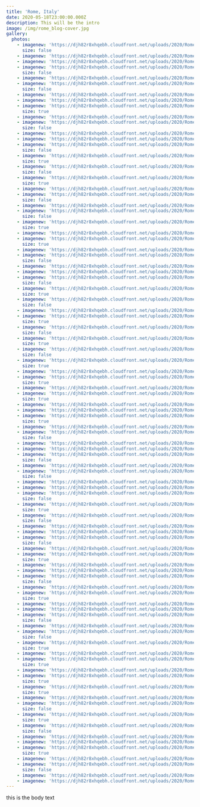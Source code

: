 ```yaml
---
title: 'Rome, Italy'
date: 2020-05-18T23:00:00.000Z
description: This will be the intro
image: /img/rome_blog-cover.jpg
gallery:
  photos:
    - imagenew: 'https://djh82r8xhqebh.cloudfront.net/uploads/2020/Rome/Rome_Blog-1.jpg'
      size: false
    - imagenew: 'https://djh82r8xhqebh.cloudfront.net/uploads/2020/Rome/Rome_Blog-2.jpg'
    - imagenew: 'https://djh82r8xhqebh.cloudfront.net/uploads/2020/Rome/Rome_Blog-3.jpg'
    - imagenew: 'https://djh82r8xhqebh.cloudfront.net/uploads/2020/Rome/Rome_Blog-4.jpg'
      size: false
    - imagenew: 'https://djh82r8xhqebh.cloudfront.net/uploads/2020/Rome/Rome_Blog-5.jpg'
    - imagenew: 'https://djh82r8xhqebh.cloudfront.net/uploads/2020/Rome/Rome_Blog-6.jpg'
      size: false
    - imagenew: 'https://djh82r8xhqebh.cloudfront.net/uploads/2020/Rome/Rome_Blog-7.jpg'
    - imagenew: 'https://djh82r8xhqebh.cloudfront.net/uploads/2020/Rome/Rome_Blog-8.jpg'
    - imagenew: 'https://djh82r8xhqebh.cloudfront.net/uploads/2020/Rome/Rome_Blog-9.jpg'
      size: true
    - imagenew: 'https://djh82r8xhqebh.cloudfront.net/uploads/2020/Rome/Rome_Blog-10.jpg'
    - imagenew: 'https://djh82r8xhqebh.cloudfront.net/uploads/2020/Rome/Rome_Blog-11.jpg'
      size: false
    - imagenew: 'https://djh82r8xhqebh.cloudfront.net/uploads/2020/Rome/Rome_Blog-12.jpg'
    - imagenew: 'https://djh82r8xhqebh.cloudfront.net/uploads/2020/Rome/Rome_Blog-13.jpg'
    - imagenew: 'https://djh82r8xhqebh.cloudfront.net/uploads/2020/Rome/Rome_Blog-14.jpg'
      size: false
    - imagenew: 'https://djh82r8xhqebh.cloudfront.net/uploads/2020/Rome/Rome_Blog-15.jpg'
      size: true
    - imagenew: 'https://djh82r8xhqebh.cloudfront.net/uploads/2020/Rome/Rome_Blog-16.jpg'
      size: false
    - imagenew: 'https://djh82r8xhqebh.cloudfront.net/uploads/2020/Rome/Rome_Blog-17.jpg'
      size: true
    - imagenew: 'https://djh82r8xhqebh.cloudfront.net/uploads/2020/Rome/Rome_Blog-18.jpg'
    - imagenew: 'https://djh82r8xhqebh.cloudfront.net/uploads/2020/Rome/Rome_Blog-19.jpg'
      size: false
    - imagenew: 'https://djh82r8xhqebh.cloudfront.net/uploads/2020/Rome/Rome_Blog-20.jpg'
    - imagenew: 'https://djh82r8xhqebh.cloudfront.net/uploads/2020/Rome/Rome_Blog-21.jpg'
      size: false
    - imagenew: 'https://djh82r8xhqebh.cloudfront.net/uploads/2020/Rome/Rome_Blog-22.jpg'
      size: true
    - imagenew: 'https://djh82r8xhqebh.cloudfront.net/uploads/2020/Rome/Rome_Blog-23.jpg'
    - imagenew: 'https://djh82r8xhqebh.cloudfront.net/uploads/2020/Rome/Rome_Blog-24.jpg'
      size: true
    - imagenew: 'https://djh82r8xhqebh.cloudfront.net/uploads/2020/Rome/Rome_Blog-25.jpg'
    - imagenew: 'https://djh82r8xhqebh.cloudfront.net/uploads/2020/Rome/Rome_Blog-26.jpg'
      size: false
    - imagenew: 'https://djh82r8xhqebh.cloudfront.net/uploads/2020/Rome/Rome_Blog-27.jpg'
    - imagenew: 'https://djh82r8xhqebh.cloudfront.net/uploads/2020/Rome/Rome_Blog-28.jpg'
    - imagenew: 'https://djh82r8xhqebh.cloudfront.net/uploads/2020/Rome/Rome_Blog-29.jpg'
      size: false
    - imagenew: 'https://djh82r8xhqebh.cloudfront.net/uploads/2020/Rome/Rome_Blog-30.jpg'
      size: true
    - imagenew: 'https://djh82r8xhqebh.cloudfront.net/uploads/2020/Rome/Rome_Blog-31.jpg'
      size: false
    - imagenew: 'https://djh82r8xhqebh.cloudfront.net/uploads/2020/Rome/Rome_Blog-32.jpg'
    - imagenew: 'https://djh82r8xhqebh.cloudfront.net/uploads/2020/Rome/Rome_Blog-33.jpg'
      size: true
    - imagenew: 'https://djh82r8xhqebh.cloudfront.net/uploads/2020/Rome/Rome_Blog-34.jpg'
      size: false
    - imagenew: 'https://djh82r8xhqebh.cloudfront.net/uploads/2020/Rome/Rome_Blog-35.jpg'
      size: true
    - imagenew: 'https://djh82r8xhqebh.cloudfront.net/uploads/2020/Rome/Rome_Blog-36.jpg'
      size: false
    - imagenew: 'https://djh82r8xhqebh.cloudfront.net/uploads/2020/Rome/Rome_Blog-37.jpg'
      size: true
    - imagenew: 'https://djh82r8xhqebh.cloudfront.net/uploads/2020/Rome/Rome_Blog-38.jpg'
    - imagenew: 'https://djh82r8xhqebh.cloudfront.net/uploads/2020/Rome/Rome_Blog-39.jpg'
      size: true
    - imagenew: 'https://djh82r8xhqebh.cloudfront.net/uploads/2020/Rome/Rome_Blog-40.jpg'
    - imagenew: 'https://djh82r8xhqebh.cloudfront.net/uploads/2020/Rome/Rome_Blog-41.jpg'
      size: true
    - imagenew: 'https://djh82r8xhqebh.cloudfront.net/uploads/2020/Rome/Rome_Blog-42.jpg'
    - imagenew: 'https://djh82r8xhqebh.cloudfront.net/uploads/2020/Rome/Rome_Blog-43.jpg'
    - imagenew: 'https://djh82r8xhqebh.cloudfront.net/uploads/2020/Rome/Rome_Blog-44.jpg'
      size: true
    - imagenew: 'https://djh82r8xhqebh.cloudfront.net/uploads/2020/Rome/Rome_Blog-45.jpg'
    - imagenew: 'https://djh82r8xhqebh.cloudfront.net/uploads/2020/Rome/Rome_Blog-46.jpg'
      size: false
    - imagenew: 'https://djh82r8xhqebh.cloudfront.net/uploads/2020/Rome/Rome_Blog-47.jpg'
    - imagenew: 'https://djh82r8xhqebh.cloudfront.net/uploads/2020/Rome/Rome_Blog-48.jpg'
    - imagenew: 'https://djh82r8xhqebh.cloudfront.net/uploads/2020/Rome/Rome_Blog-49.jpg'
      size: false
    - imagenew: 'https://djh82r8xhqebh.cloudfront.net/uploads/2020/Rome/Rome_Blog-50.jpg'
    - imagenew: 'https://djh82r8xhqebh.cloudfront.net/uploads/2020/Rome/Rome_Blog-51.jpg'
      size: false
    - imagenew: 'https://djh82r8xhqebh.cloudfront.net/uploads/2020/Rome/Rome_Blog-52.jpg'
    - imagenew: 'https://djh82r8xhqebh.cloudfront.net/uploads/2020/Rome/Rome_Blog-53.jpg'
    - imagenew: 'https://djh82r8xhqebh.cloudfront.net/uploads/2020/Rome/Rome_Blog-54.jpg'
      size: false
    - imagenew: 'https://djh82r8xhqebh.cloudfront.net/uploads/2020/Rome/Rome_Blog-55.jpg'
      size: true
    - imagenew: 'https://djh82r8xhqebh.cloudfront.net/uploads/2020/Rome/Rome_Blog-56.jpg'
      size: false
    - imagenew: 'https://djh82r8xhqebh.cloudfront.net/uploads/2020/Rome/Rome_Blog-57.jpg'
    - imagenew: 'https://djh82r8xhqebh.cloudfront.net/uploads/2020/Rome/Rome_Blog-58.jpg'
    - imagenew: 'https://djh82r8xhqebh.cloudfront.net/uploads/2020/Rome/Rome_Blog-59.jpg'
      size: false
    - imagenew: 'https://djh82r8xhqebh.cloudfront.net/uploads/2020/Rome/Rome_Blog-60.jpg'
    - imagenew: 'https://djh82r8xhqebh.cloudfront.net/uploads/2020/Rome/Rome_Blog-61.jpg'
      size: true
    - imagenew: 'https://djh82r8xhqebh.cloudfront.net/uploads/2020/Rome/Rome_Blog-62.jpg'
    - imagenew: 'https://djh82r8xhqebh.cloudfront.net/uploads/2020/Rome/Rome_Blog-63.jpg'
    - imagenew: 'https://djh82r8xhqebh.cloudfront.net/uploads/2020/Rome/Rome_Blog-64.jpg'
      size: false
    - imagenew: 'https://djh82r8xhqebh.cloudfront.net/uploads/2020/Rome/Rome_Blog-65.jpg'
    - imagenew: 'https://djh82r8xhqebh.cloudfront.net/uploads/2020/Rome/Rome_Blog-66.jpg'
      size: true
    - imagenew: 'https://djh82r8xhqebh.cloudfront.net/uploads/2020/Rome/Rome_Blog-67.jpg'
    - imagenew: 'https://djh82r8xhqebh.cloudfront.net/uploads/2020/Rome/Rome_Blog-68.jpg'
    - imagenew: 'https://djh82r8xhqebh.cloudfront.net/uploads/2020/Rome/Rome_Blog-69.jpg'
      size: false
    - imagenew: 'https://djh82r8xhqebh.cloudfront.net/uploads/2020/Rome/Rome_Blog-70.jpg'
    - imagenew: 'https://djh82r8xhqebh.cloudfront.net/uploads/2020/Rome/Rome_Blog-71.jpg'
      size: false
    - imagenew: 'https://djh82r8xhqebh.cloudfront.net/uploads/2020/Rome/Rome_Blog-72.jpg'
      size: true
    - imagenew: 'https://djh82r8xhqebh.cloudfront.net/uploads/2020/Rome/Rome_Blog-73.jpg'
    - imagenew: 'https://djh82r8xhqebh.cloudfront.net/uploads/2020/Rome/Rome_Blog-74.jpg'
      size: true
    - imagenew: 'https://djh82r8xhqebh.cloudfront.net/uploads/2020/Rome/Rome_Blog-75.jpg'
    - imagenew: 'https://djh82r8xhqebh.cloudfront.net/uploads/2020/Rome/Rome_Blog-76.jpg'
      size: true
    - imagenew: 'https://djh82r8xhqebh.cloudfront.net/uploads/2020/Rome/Rome_Blog-77.jpg'
      size: true
    - imagenew: 'https://djh82r8xhqebh.cloudfront.net/uploads/2020/Rome/Rome_Blog-78.jpg'
    - imagenew: 'https://djh82r8xhqebh.cloudfront.net/uploads/2020/Rome/Rome_Blog-79.jpg'
      size: false
    - imagenew: 'https://djh82r8xhqebh.cloudfront.net/uploads/2020/Rome/Rome_Blog-80.jpg'
      size: true
    - imagenew: 'https://djh82r8xhqebh.cloudfront.net/uploads/2020/Rome/Rome_Blog-81.jpg'
      size: false
    - imagenew: 'https://djh82r8xhqebh.cloudfront.net/uploads/2020/Rome/Rome_Blog-82.jpg'
    - imagenew: 'https://djh82r8xhqebh.cloudfront.net/uploads/2020/Rome/Rome_Blog-83.jpg'
    - imagenew: 'https://djh82r8xhqebh.cloudfront.net/uploads/2020/Rome/Rome_Blog-84.jpg'
      size: true
    - imagenew: 'https://djh82r8xhqebh.cloudfront.net/uploads/2020/Rome/Rome_Blog-85.jpg'
    - imagenew: 'https://djh82r8xhqebh.cloudfront.net/uploads/2020/Rome/Rome_Blog-86.jpg'
      size: false
    - imagenew: 'https://djh82r8xhqebh.cloudfront.net/uploads/2020/Rome/Rome_Blog-87.jpg'
    - imagenew: 'https://djh82r8xhqebh.cloudfront.net/uploads/2020/Rome/Rome_Blog-88.jpg'
---
```

this is the body text
